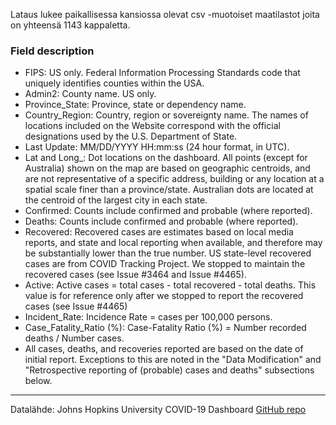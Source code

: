 Lataus lukee paikallisessa kansiossa olevat csv -muotoiset maatilastot joita on yhteensä 1143 kappaletta.

### Field description
- FIPS: US only. Federal Information Processing Standards code that uniquely identifies counties within the USA.
- Admin2: County name. US only.
- Province_State: Province, state or dependency name.
- Country_Region: Country, region or sovereignty name. The names of locations included on the Website correspond with the official designations used by the U.S. Department of State.
- Last Update: MM/DD/YYYY HH:mm:ss (24 hour format, in UTC).
- Lat and Long_: Dot locations on the dashboard. All points (except for Australia) shown on the map are based on geographic centroids, and are not representative of a specific address, building or any location at a spatial scale finer than a province/state. Australian dots are located at the centroid of the largest city in each state.
- Confirmed: Counts include confirmed and probable (where reported).
- Deaths: Counts include confirmed and probable (where reported).
- Recovered: Recovered cases are estimates based on local media reports, and state and local reporting when available, and therefore may be substantially lower than the true number. US state-level recovered cases are from COVID Tracking Project. We stopped to maintain the recovered cases (see Issue #3464 and Issue #4465).
- Active: Active cases = total cases - total recovered - total deaths. This value is for reference only after we stopped to report the recovered cases (see Issue #4465)
- Incident_Rate: Incidence Rate = cases per 100,000 persons.
- Case_Fatality_Ratio (%): Case-Fatality Ratio (%) = Number recorded deaths / Number cases.
- All cases, deaths, and recoveries reported are based on the date of initial report. Exceptions to this are noted in the "Data Modification" and "Retrospective reporting of (probable) cases and deaths" subsections below.



---
Datalähde: Johns Hopkins University COVID-19 Dashboard
[GitHub repo](https://github.com/CSSEGISandData/COVID-19/tree/master/csse_covid_19_data)
